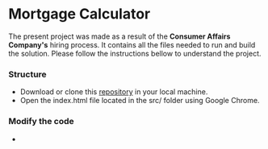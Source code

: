# Mortgage Calculator

The present project was made as a result of the **Consumer Affairs Company's** hiring process. It contains all the files needed to run and build the solution. Please follow the instructions bellow to understand the project.

### Structure

- Download or clone this [repository](https://github.com/CarlosAngulo/Mortgage-Calculator.git) in your local machine.
- Open the index.html file located in the src/ folder using Google Chrome.


### Modify the code
- 
